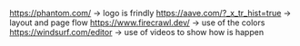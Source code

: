 https://phantom.com/ -> logo is frindly
https://aave.com/?_x_tr_hist=true -> layout and page flow
https://www.firecrawl.dev/ -> use of the colors
https://windsurf.com/editor -> use of videos to show how is happen

